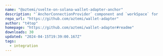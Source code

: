 ```yaml
---
name: "@aztemi/svelte-on-solana-wallet-adapter-anchor"
description: "`AnchorConnectionProvider` component and `workSpace` for Solana wallets using Svelte"
repo_url: "https://github.com/aztemi/wallet-adapter"
author: "t4top"
homepage: "https://github.com/aztemi/wallet-adapter#readme"
downloads: 30
updated: "2024-04-15T19:39:00.167Z"
tags: 
  - integration
---
```

